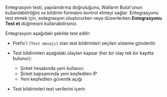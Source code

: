 Entegrasyon testi, yapılandırma doğruluğunu, Wallarm Bulut'unun kullanılabilirliğini ve bildirim formatını kontrol etmeyi sağlar. Entegrasyonu test etmek için, entegrasyon oluştururken veya düzenlerken **Entegrasyonu Test et** düğmesini kullanabilirsiniz.

Entegrasyon aşağıdaki şekilde test edilir:

* Prefix'i `[Test mesajı]` olan test bildirimleri seçilen sisteme gönderilir.
* Test bildirimleri aşağıdaki olayları kapsar (her bir olay tek bir kayıtta bulunur):

    * Şirket hesabında yeni kullanıcı
    * Şirket kapsamında yeni keşfedilen IP
    * Yeni keşfedilen güvenlik açığı
* Test bildirimleri test verilerini içerir.